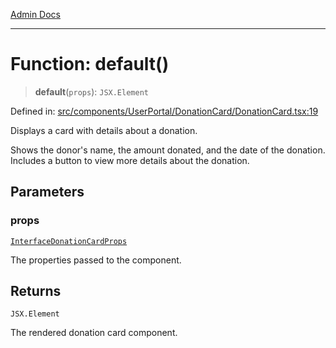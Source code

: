 [Admin Docs](/)

***

# Function: default()

> **default**(`props`): `JSX.Element`

Defined in: [src/components/UserPortal/DonationCard/DonationCard.tsx:19](https://github.com/hustlernik/talawa-admin/blob/fe326ed17e0fa5ad916ff9f383f63b5d38aedc7b/src/components/UserPortal/DonationCard/DonationCard.tsx#L19)

Displays a card with details about a donation.

Shows the donor's name, the amount donated, and the date of the donation.
Includes a button to view more details about the donation.

## Parameters

### props

[`InterfaceDonationCardProps`](../../../../../screens/UserPortal/Donate/Donate/interfaces/InterfaceDonationCardProps.md)

The properties passed to the component.

## Returns

`JSX.Element`

The rendered donation card component.
